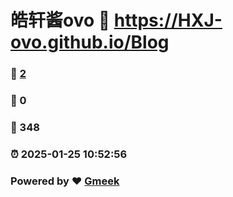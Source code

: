 # 皓轩酱ovo :link: https://HXJ-ovo.github.io/Blog 
### :page_facing_up: [2](https://HXJ-ovo.github.io/Blog/tag.html) 
### :speech_balloon: 0 
### :hibiscus: 348 
### :alarm_clock: 2025-01-25 10:52:56 
### Powered by :heart: [Gmeek](https://github.com/Meekdai/Gmeek)
